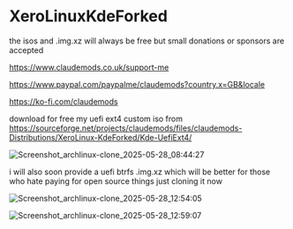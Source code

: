 # XeroLinuxKdeForked

the isos and .img.xz will always be free but small donations or sponsors are accepted 

https://www.claudemods.co.uk/support-me

https://www.paypal.com/paypalme/claudemods?country.x=GB&locale

https://ko-fi.com/claudemods


download for free my uefi ext4 custom iso from https://sourceforge.net/projects/claudemods/files/claudemods-Distributions/XeroLinux-KdeForked/Kde-UefiExt4/




![Screenshot_archlinux-clone_2025-05-28_08:44:27](https://github.com/user-attachments/assets/83ce087e-097d-4744-90a6-ad2b82978bda)


i will also soon provide a uefi btrfs .img.xz which will be better for those who hate paying for open source things  just cloning it now

![Screenshot_archlinux-clone_2025-05-28_12:54:05](https://github.com/user-attachments/assets/37c1235d-aa96-4463-b299-b5b2a83bedf0)

![Screenshot_archlinux-clone_2025-05-28_12:59:07](https://github.com/user-attachments/assets/197fada8-b806-43f6-b777-96fad487c52b)
